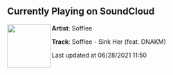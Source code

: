 ## Currently Playing on SoundCloud

[<img align="left" width="100" src="https://i1.sndcdn.com/artworks-u9TgT67fJ4jF7pUh-UlF7XA-t500x500.jpg">](https://soundcloud.com/sofflee/sofflee-sink-her-feat-dnakm?in=coffymusic/sets/beats-to-study-relax-to-1)

**Artist**: Sofflee 

**Track**: Sofflee - Sink Her (feat. DNAKM)

Last updated at 06/28/2021 11:50
